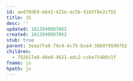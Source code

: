 ```yaml
---
id: aed70db9-e643-425e-ac5b-9165f8e2cf55
title: JS
desc: ''
updated: 1612940987062
created: 1612940987062
stub: true
parent: 3eaa7fa0-79c4-4c75-bce4-38b9795997b2
children:
  - 792817a0-d6e0-4621-adc2-ccbe75408c1f
fname: js
hpath: js
---
```




